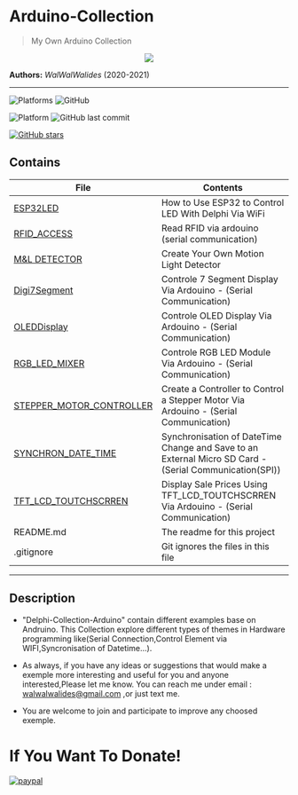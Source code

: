 # Arduino-Collection
> My Own Arduino Collection   

<p align ="center">
<img src =ARDUINO_UNO.jpg />
</p>


**Authors:**  *WalWalWalides*
(2020-2021)

------
![Platforms](https://img.shields.io/badge/Supported%20platforms-Win32%20and%20Win64-red.svg)
![GitHub](https://img.shields.io/github/license/walwalwalides/Delphi-Collection-FMX)


![Platform](https://img.shields.io/badge/delphi->%3D_2010-glue)
![GitHub last commit](https://img.shields.io/github/last-commit/walwalwalides/Delphi-Collection-FMX)

[![GitHub stars](https://img.shields.io/github/stars/walwalwalides/Delphi-Collection-FMX)](https://github.com/walwalwalides/Delphi-Collection-FMX/stargazers)

## Contains

| File | Contents | 
| --- | --- |
| [ESP32LED](https://github.com/walwalwalides/Arduino-Collection/tree/master/ESP32LED) | How to Use ESP32 to Control LED With Delphi Via WiFi  |
| [RFID_ACCESS](https://github.com/walwalwalides/Arduino-Collection/tree/master/RFID_ACCESS)  |Read RFID via ardouino (serial communication) |
| [M&L DETECTOR](https://github.com/walwalwalides/Arduino-Collection/tree/master/M-L-DETECTOR) | Create Your Own Motion Light Detector |
| [Digi7Segment](https://github.com/walwalwalides/Arduino-Collection/tree/master/Digi7Segment)|Controle 7 Segment Display Via Ardouino - (Serial Communication) |
| [OLEDDisplay](https://github.com/walwalwalides/Arduino-Collection/tree/master/OLEDDisplay)|Controle OLED Display Via Ardouino - (Serial Communication) |
| [RGB_LED_MIXER](https://github.com/walwalwalides/Arduino-Collection/tree/master/RGB_LED_MIXER)|Controle RGB LED Module Via Ardouino - (Serial Communication) |
| [STEPPER_MOTOR_CONTROLLER](https://github.com/walwalwalides/Arduino-Collection/tree/master/STEPPER_MOTOR_CONTROLLER)|Create a Controller to Control a Stepper Motor Via Ardouino - (Serial Communication)|
| [SYNCHRON_DATE_TIME](https://github.com/walwalwalides/Arduino-Collection/tree/master/SYNCHRON_DATE_TIME)|Synchronisation of DateTime Change and Save to an External Micro SD Card - (Serial Communication(SPI))|
| [TFT_LCD_TOUTCHSCRREN](https://github.com/walwalwalides/Delphi-Collection-Arduino/tree/master/TFT_LCD_TouchScreen)|Display Sale Prices Using TFT_LCD_TOUTCHSCRREN Via Ardouino - (Serial Communication)|
| README.md | The readme for this project |
| .gitignore | Git ignores the files in this file |

------
## Description
- "Delphi-Collection-Arduino" contain different examples base on Andruino.
This Collection explore different types of themes in Hardware programming like(Serial Connection,Control Element via WIFI,Syncronisation of Datetime...).

- As always, if you have any ideas or suggestions that would make a exemple more interesting and useful for you and anyone interested,Please let me know. 
You can reach me under email : walwalwalides@gmail.com ,or just text me.

- You are welcome to join and participate to improve any choosed exemple.

# If You Want To Donate!

[![paypal](https://www.paypalobjects.com/en_US/i/btn/btn_donateCC_LG.gif)](https://www.paypal.com/cgi-bin/webscr?cmd=_s-xclick&hosted_button_id=Y79F36A9BGLHS&source=url)
